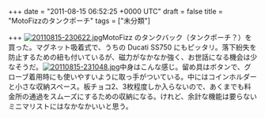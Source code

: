
+++
date = "2011-08-15 06:52:25 +0000 UTC"
draft = false
title = "MotoFizzのタンクポーチ"
tags = ["未分類"]

+++
<a href="http://blog.daruyanagi.net/wp-content/uploads/2011/08/20110815-230622.jpg"><img src="http://blog.daruyanagi.net/wp-content/uploads/2011/08/20110815-230622.jpg" alt="20110815-230622.jpg" class="alignnone size-full"/></a>MotoFizz のタンクバック（タンクポーチ？）を買った。マグネット吸着式で、うちの Ducati SS750 にもピッタリ。落下紛失を防止するための紐も付いているが、磁力がなかなか強く、お世話になる機会は少なそうだ。<a href="http://blog.daruyanagi.net/wp-content/uploads/2011/08/20110815-231048.jpg"><img src="http://blog.daruyanagi.net/wp-content/uploads/2011/08/20110815-231048.jpg" alt="20110815-231048.jpg" class="alignnone size-full"/></a>中身はこんな感じ。留め具はボタンで、グローブ着用時にも使いやすいように取っ手がついている。中にはコインホルダーと小さな収納スペース。板チョコ2、3枚程度しか入らないので、あくまでも料金所の通過をスムーズにするための収納になる。けれど、余計な機能は要らないミニマリストにはなかなかいいと思う。



